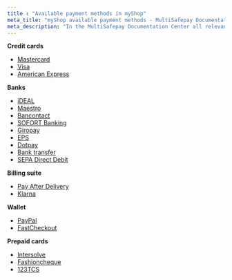 ```yaml
---
title : "Available payment methods in myShop"
meta_title: "myShop available payment methods - MultiSafepay Documentation Center"
meta_description: "In the MultiSafepay Documentation Center all relevant information regarding our Plugins and API. As well as Support pages for Payment Method, Tools and General Questions. You can also find the contact details of our Support Team and Integration Team."
---
```

__Credit cards__
+ [Mastercard](/payment-methods/credit-and-debit-cards/mastercard/)
+ [Visa](/payment-methods/credit-and-debit-cards/visa/)
+ [American Express](/payment-methods/credit-and-debit-cards/american-express/)

__Banks__
+ [iDEAL](/payment-methods/ideal/)
+ [Maestro](/payment-methods/maestro/)
+ [Bancontact](/payment-methods/bancontact/)
+ [SOFORT Banking](/payment-methods/sofort-banking/)
+ [Giropay](/payment-methods/giropay/)
+ [EPS](/payment-methods/eps/)
+ [Dotpay](/payment-methods/dotpay/)
+ [Bank transfer](/payment-methods/bank-transfer/)
+ [SEPA Direct Debit](/payment-methods/banks/sepa-direct-debit/)

__Billing suite__
+ [Pay After Delivery](/payment-methods/pay-after-delivery/)
+ [Klarna](/payment-methods/klarna/)

__Wallet__
+ [PayPal](/payment-methods/paypal/)
+ [FastCheckout](/payment-methods/fastcheckout/)

__Prepaid cards__
+ [Intersolve](/payment-methods/gift-cards/)
+ [Fashioncheque](/payment-methods/gift-cards/)
+ [123TCS](/payment-methods/gift-cards/)